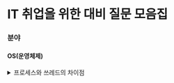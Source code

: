 # IT 취업을 위한 대비 질문 모음집

### 분야
#### OS(운영체제)
<details markdown="1">
<summary>프로세스와 쓰레드의 차이점</summary>

프로세스 : 간단히 말하면 실행중인 프로그램<br>
쓰레드 : 경량화 된 프로세스<br>
운영체제는 자원을 효율적으로 사용하려고 함. --> 쓰레드를 사용하면 프로세스에 비해서<br>
생성할 때 오버헤드도 적고 공유된 자원에 대해서도 오버헤드가 적음.<br>
그리고 쓰레드를 사용하면 병렬성을 높일 수 있음.<br>

</details>
